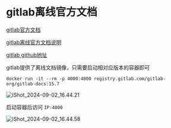 # gitlab离线官方文档

[gitlab官方文档](https://docs.gitlab.com/)

[gitlab离线官方文档说明](https://docs.gitlab.com/archives/)

[gitlab github地址](https://github.com/gitlabhq/gitlabhq)



gitlab提供了离线文档镜像，只需要启动相对应版本的容器即可

```shell
docker run -it --rm -p 4000:4000 registry.gitlab.com/gitlab-org/gitlab-docs:15.7
```

![iShot_2024-09-02_16.44.21](https://gitea.pptfz.cn/pptfz/picgo-images/raw/branch/master/img/iShot_2024-09-02_16.44.21.png)





启动容器后访问 `IP:4000`

![iShot_2024-09-02_16.44.58](https://gitea.pptfz.cn/pptfz/picgo-images/raw/branch/master/img/iShot_2024-09-02_16.44.58.png)
